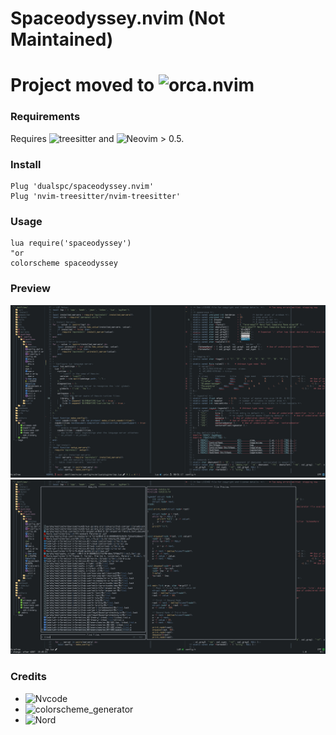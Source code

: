 # Spaceodyssey.nvim (Not Maintained)

# Project moved to ![orca.nvim](https://github.com/devnnys/orca.nvim)

### Requirements
Requires ![treesitter](https://github.com/nvim-treesitter/nvim-treesitter) and ![Neovim](https://github.com/neovim/neovim) > 0.5.

### Install
```vim
Plug 'dualspc/spaceodyssey.nvim'
Plug 'nvim-treesitter/nvim-treesitter'
```

### Usage
```vim
lua require('spaceodyssey')
"or
colorscheme spaceodyssey
```

### Preview
![Screenshot01](/screenshots/nvim01.png?raw=true "Example Screenshot01")
![Screenshot02](/screenshots/nvim02.png?raw=true "Example Screenshot02")


### Credits
- ![Nvcode](https://github.com/ChristianChiarulli/nvcode-color-schemes.vim/blob/master/nord.yml) 
- ![colorscheme_generator](https://gist.github.com/shadmansaleh/101d27a3593a9765a81bc548370ba018)
- ![Nord](https://github.com/arcticicestudio/nord)

